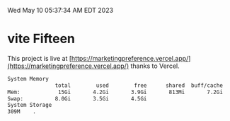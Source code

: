 Wed May 10 05:37:34 AM EDT 2023

# vite Fifteen


This project is live at [https://marketingpreference.vercel.app/](https://marketingpreference.vercel.app/) thanks to Vercel.

```bash
System Memory
               total        used        free      shared  buff/cache   available
Mem:            15Gi       4.2Gi       3.9Gi       813Mi       7.2Gi       9.9Gi
Swap:          8.0Gi       3.5Gi       4.5Gi
System Storage
309M	.
